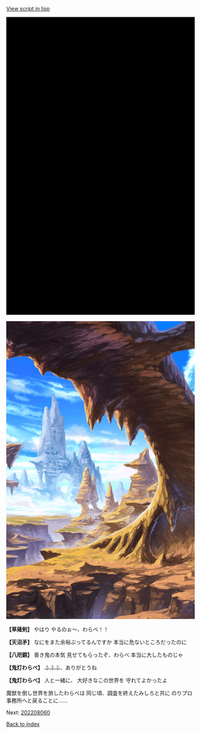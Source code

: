 [View script in lisp](../scripts/202208053.txt)

![bg_black.png](../images/backgrounds/bg_black.png)

![wild.png](../images/backgrounds/wild.png)

**【草薙剣】**
やはり
やるのぉ～、わらべ！！

**【天沼矛】**
なにをまた余裕ぶってるんですか
本当に危ないところだったのに

**【八咫鏡】**
善き鬼の本気
見せてもらったぞ、わらべ
本当に大したものじゃ

**【鬼灯わらべ】**
ふふふ、ありがとうね

**【鬼灯わらべ】**
人と一緒に、
大好きなこの世界を
守れてよかったよ

魔獣を倒し世界を旅したわらべは
同じ頃、調査を終えたみしろと共に
のりプロ事務所へと戻ることに……


Next: [202208060](202208060.md)

[Back to index](index.md)
